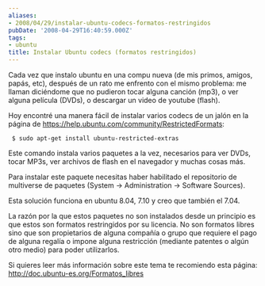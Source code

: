 ```yaml
---
aliases:
- 2008/04/29/instalar-ubuntu-codecs-formatos-restringidos
pubDate: '2008-04-29T16:40:59.000Z'
tags:
- ubuntu
title: Instalar Ubuntu codecs (formatos restringidos)
---
```


Cada vez que instalo ubuntu en una compu nueva (de mis primos, amigos, papás, etc), después de un rato me enfrento con el mismo problema: me llaman diciéndome que no pudieron tocar alguna canción (mp3), o ver alguna película (DVDs), o descargar un video de youtube (flash).

Hoy encontré una manera fácil de instalar varios codecs de un jalón en la página de https://help.ubuntu.com/community/RestrictedFormats:

<code> $ sudo apt-get install ubuntu-restricted-extras </code>

<!--break-->

Este comando instala varios paquetes a la vez, necesarios para ver DVDs, tocar MP3s, ver archivos de flash en el navegador y muchas cosas más.

Para instalar este paquete necesitas haber habilitado el repositorio de multiverse de paquetes (System -> Administration -> Software Sources).

Esta solución funciona en ubuntu 8.04, 7.10 y creo que también el 7.04.

La razón por la que estos paquetes no son instalados desde un principio es que estos son formatos restringidos por su licencia. No son formatos libres sino que son propietarios de alguna compañía o grupo que requiere el pago de alguna regalía o impone alguna restricción (mediante patentes o algún otro medio) para poder utilizarlos.

Si quieres leer más información sobre este tema te recomiendo esta página: http://doc.ubuntu-es.org/Formatos_libres